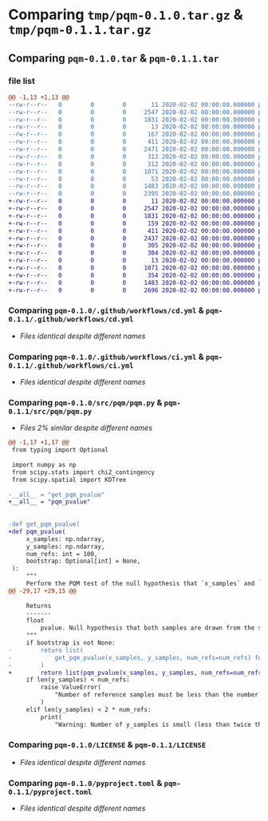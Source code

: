 # Comparing `tmp/pqm-0.1.0.tar.gz` & `tmp/pqm-0.1.1.tar.gz`

## Comparing `pqm-0.1.0.tar` & `pqm-0.1.1.tar`

### file list

```diff
@@ -1,13 +1,13 @@
--rw-r--r--   0        0        0       11 2020-02-02 00:00:00.000000 pqm-0.1.0/requirements.txt
--rw-r--r--   0        0        0     2547 2020-02-02 00:00:00.000000 pqm-0.1.0/.github/workflows/cd.yml
--rw-r--r--   0        0        0     1831 2020-02-02 00:00:00.000000 pqm-0.1.0/.github/workflows/ci.yml
--rw-r--r--   0        0        0       13 2020-02-02 00:00:00.000000 pqm-0.1.0/src/.gitignore
--rw-r--r--   0        0        0      167 2020-02-02 00:00:00.000000 pqm-0.1.0/src/pqm/__init__.py
--rw-r--r--   0        0        0      411 2020-02-02 00:00:00.000000 pqm-0.1.0/src/pqm/_version.py
--rw-r--r--   0        0        0     2471 2020-02-02 00:00:00.000000 pqm-0.1.0/src/pqm/pqm.py
--rw-r--r--   0        0        0      313 2020-02-02 00:00:00.000000 pqm-0.1.0/src/pqm/test_gaussian.py
--rw-r--r--   0        0        0      312 2020-02-02 00:00:00.000000 pqm-0.1.0/tests/test_gaussian.py
--rw-r--r--   0        0        0     1071 2020-02-02 00:00:00.000000 pqm-0.1.0/LICENSE
--rw-r--r--   0        0        0       53 2020-02-02 00:00:00.000000 pqm-0.1.0/README.md
--rw-r--r--   0        0        0     1483 2020-02-02 00:00:00.000000 pqm-0.1.0/pyproject.toml
--rw-r--r--   0        0        0     2395 2020-02-02 00:00:00.000000 pqm-0.1.0/PKG-INFO
+-rw-r--r--   0        0        0       11 2020-02-02 00:00:00.000000 pqm-0.1.1/requirements.txt
+-rw-r--r--   0        0        0     2547 2020-02-02 00:00:00.000000 pqm-0.1.1/.github/workflows/cd.yml
+-rw-r--r--   0        0        0     1831 2020-02-02 00:00:00.000000 pqm-0.1.1/.github/workflows/ci.yml
+-rw-r--r--   0        0        0      159 2020-02-02 00:00:00.000000 pqm-0.1.1/src/pqm/__init__.py
+-rw-r--r--   0        0        0      411 2020-02-02 00:00:00.000000 pqm-0.1.1/src/pqm/_version.py
+-rw-r--r--   0        0        0     2437 2020-02-02 00:00:00.000000 pqm-0.1.1/src/pqm/pqm.py
+-rw-r--r--   0        0        0      305 2020-02-02 00:00:00.000000 pqm-0.1.1/src/pqm/test_gaussian.py
+-rw-r--r--   0        0        0      304 2020-02-02 00:00:00.000000 pqm-0.1.1/tests/test_gaussian.py
+-rw-r--r--   0        0        0       13 2020-02-02 00:00:00.000000 pqm-0.1.1/.gitignore
+-rw-r--r--   0        0        0     1071 2020-02-02 00:00:00.000000 pqm-0.1.1/LICENSE
+-rw-r--r--   0        0        0      354 2020-02-02 00:00:00.000000 pqm-0.1.1/README.md
+-rw-r--r--   0        0        0     1483 2020-02-02 00:00:00.000000 pqm-0.1.1/pyproject.toml
+-rw-r--r--   0        0        0     2696 2020-02-02 00:00:00.000000 pqm-0.1.1/PKG-INFO
```

### Comparing `pqm-0.1.0/.github/workflows/cd.yml` & `pqm-0.1.1/.github/workflows/cd.yml`

 * *Files identical despite different names*

### Comparing `pqm-0.1.0/.github/workflows/ci.yml` & `pqm-0.1.1/.github/workflows/ci.yml`

 * *Files identical despite different names*

### Comparing `pqm-0.1.0/src/pqm/pqm.py` & `pqm-0.1.1/src/pqm/pqm.py`

 * *Files 2% similar despite different names*

```diff
@@ -1,17 +1,17 @@
 from typing import Optional
 
 import numpy as np
 from scipy.stats import chi2_contingency
 from scipy.spatial import KDTree
 
-__all__ = "get_pqm_pvalue"
+__all__ = "pqm_pvalue"
 
 
-def get_pqm_pvalue(
+def pqm_pvalue(
     x_samples: np.ndarray,
     y_samples: np.ndarray,
     num_refs: int = 100,
     bootstrap: Optional[int] = None,
 ):
     """
     Perform the PQM test of the null hypothesis that `x_samples` and `y_samples` are drawn form the same distribution.
@@ -29,17 +29,15 @@
 
     Returns
     -------
     float
         pvalue. Null hypothesis that both samples are drawn from the same distribution.
     """
     if bootstrap is not None:
-        return list(
-            get_pqm_pvalue(x_samples, y_samples, num_refs=num_refs) for _ in range(bootstrap)
-        )
+        return list(pqm_pvalue(x_samples, y_samples, num_refs=num_refs) for _ in range(bootstrap))
     if len(y_samples) < num_refs:
         raise ValueError(
             "Number of reference samples must be less than the number of true samples."
         )
     elif len(y_samples) < 2 * num_refs:
         print(
             "Warning: Number of y_samples is small (less than twice the number of reference samples). Result may have high variance."
```

### Comparing `pqm-0.1.0/LICENSE` & `pqm-0.1.1/LICENSE`

 * *Files identical despite different names*

### Comparing `pqm-0.1.0/pyproject.toml` & `pqm-0.1.1/pyproject.toml`

 * *Files identical despite different names*


